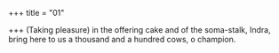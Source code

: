+++
title = "01"

+++
(Taking pleasure) in the offering cake and of the soma-stalk, Indra, bring  here to us a thousand
and a hundred cows, o champion.